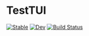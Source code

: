 # TestTUI

[![Stable](https://img.shields.io/badge/docs-stable-blue.svg)](https://lorenzoh.github.io/TestTUI.jl/stable)
[![Dev](https://img.shields.io/badge/docs-dev-blue.svg)](https://lorenzoh.github.io/TestTUI.jl/dev)
[![Build Status](https://github.com/lorenzoh/TestTUI.jl/workflows/CI/badge.svg)](https://github.com/lorenzoh/TestTUI.jl/actions)
